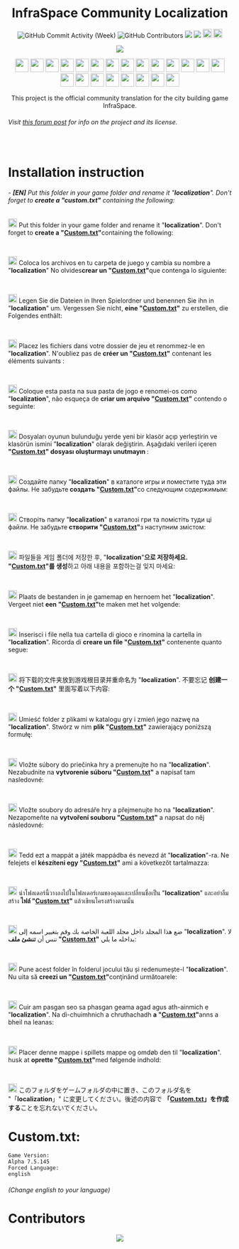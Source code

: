 <h1 align="center">InfraSpace Community Localization</h1>

<p align="center">
  <img alt="GitHub Commit Activity (Week)" src="https://img.shields.io/github/commit-activity/w/Ponzel/InfraSpaceLocalization" />
  <img alt="GitHub Contributors" src="https://img.shields.io/github/contributors/Ponzel/InfraSpaceLocalization" />
  <img src="https://img.shields.io/github/forks/Ponzel/InfraSpaceLocalization"/>
<img src="https://img.shields.io/github/stars/Ponzel/InfraSpaceLocalization"/> 
  <a href="https://discord.com/invite/xVy8Y4P"><img height="20px"src="https://img.shields.io/badge/Discord-7289DA?style=for-the-badge&logo=discord&logoColor=white"></a> <a href="https://store.steampowered.com/app/1511460/InfraSpace/">
  <img height="20px"src="https://img.shields.io/badge/Steam-000000?style=for-the-badge&logo=steam&logoColor=white"></a></p>


<p align="center"><img src="https://cdn.cloudflare.steamstatic.com/steam/apps/1511460/header.jpg?t=1654292964"></p>
<p align="center">
  <img width="30" src="https://upload.wikimedia.org/wikipedia/commons/thumb/3/30/Flag_of_the_United_Kingdom_%283-2_aspect_ratio%29.svg/800px-Flag_of_the_United_Kingdom_%283-2_aspect_ratio%29.svg.png?20121229004425">
  <img width="30" src="https://github.com/csmoore/country-flag-icons/blob/master/country-flags-4x3-png/es.png">
  <img width="30" src="https://github.com/csmoore/country-flag-icons/blob/master/country-flags-4x3-png/de.png">
  <img width="30" src="https://github.com/csmoore/country-flag-icons/blob/master/country-flags-4x3-png/fr.png">
  <img width="30" src="https://github.com/csmoore/country-flag-icons/blob/master/country-flags-4x3-png/pt.png">
  <img width="30" src="https://github.com/csmoore/country-flag-icons/blob/master/country-flags-4x3-png/tr.png">
  <img width="30" src="https://github.com/csmoore/country-flag-icons/blob/master/country-flags-4x3-png/ru.png">
  <img width="30" src="https://github.com/csmoore/country-flag-icons/blob/master/country-flags-4x3-png/ua.png">
  <img width="30" src="https://github.com/csmoore/country-flag-icons/blob/master/country-flags-4x3-png/kr.png">
  <img width="30" src="https://github.com/csmoore/country-flag-icons/blob/master/country-flags-4x3-png/nl.png">
  <img width="30" src="https://github.com/csmoore/country-flag-icons/blob/master/country-flags-4x3-png/it.png">
  <img width="30" src="https://github.com/csmoore/country-flag-icons/blob/master/country-flags-4x3-png/cn.png">
  <img width="30" src="https://github.com/csmoore/country-flag-icons/blob/master/country-flags-4x3-png/pl.png">
  <img width="30" src="https://github.com/csmoore/country-flag-icons/blob/master/country-flags-4x3-png/sk.png">
  <img width="30" src="https://github.com/csmoore/country-flag-icons/blob/master/country-flags-4x3-png/cz.png">
  <img width="30" src="https://github.com/csmoore/country-flag-icons/blob/master/country-flags-4x3-png/hu.png">
  <img width="30" src="https://github.com/csmoore/country-flag-icons/blob/master/country-flags-4x3-png/th.png">
  <img width="30" src="https://github.com/csmoore/country-flag-icons/blob/master/country-flags-4x3-png/ar.png">
  <img width="30" src="https://github.com/csmoore/country-flag-icons/blob/master/country-flags-4x3-png/ro.png">
  <img width="30" src="https://github.com/csmoore/country-flag-icons/blob/master/country-flags-4x3-png/gd.png">
  <img width="30" src="https://github.com/csmoore/country-flag-icons/blob/master/country-flags-4x3-png/dm.png">
  <img width="30" src="https://github.com/csmoore/country-flag-icons/blob/master/country-flags-4x3-png/jp.png">
</p>




<center>This project is the official community translation for the city building game InfraSpace.</center>

###### Visit [this forum post](https://forum.dionicsoftware.com/t/how-to-help-translating-infraspace/1630) for info on the project and its license.

<br>

# Installation instruction

###### - **[EN]** Put this folder in your game folder and rename it "**localization**". Don't forget to **create a "custom.txt"** containing the following:
<p><img width="20" src="https://github.com/csmoore/country-flag-icons/blob/master/country-flags-4x3-png/es.png"> Put this folder in your game folder and rename it "<b>localization</b>". Don't forget to <b>create a "<a href="#customtxt">Custom.txt</a>"</b>containing the following:</p> 
<br>
<p><img width="20" src="https://github.com/csmoore/country-flag-icons/blob/master/country-flags-4x3-png/es.png"> Coloca los archivos en tu carpeta de juego y cambia su nombre a "<b>localization</b>" No olvides<b>crear un "<a href="#customtxt">Custom.txt</a>"</b>que contenga lo siguiente:</p> 
<br>
<p><img width="20" src="https://github.com/csmoore/country-flag-icons/blob/master/country-flags-4x3-png/de.png"> Legen Sie die Dateien in Ihren Spielordner und benennen Sie ihn in "<b>localization</b>" um. Vergessen Sie nicht, <b>eine "<a href="#customtxt">Custom.txt</a>"</b> zu erstellen, die Folgendes enthält:</p> 
<br>
<p><img width="20" src="https://github.com/csmoore/country-flag-icons/blob/master/country-flags-4x3-png/fr.png"> Placez les fichiers dans votre dossier de jeu et renommez-le en "<b>localization</b>". N'oubliez pas de <b>créer un "<a href="#customtxt">Custom.txt</a>"</b> contenant les éléments suivants :</p> 
<br>
<p><img width="20" src="https://github.com/csmoore/country-flag-icons/blob/master/country-flags-4x3-png/pt.png"> Coloque esta pasta na sua pasta de jogo e renomei-os como "<b>localization</b>", não esqueça de <b>criar um arquivo "<a href="#customtxt">Custom.txt</a>"</b> contendo o seguinte:</p> 
<br>
<p><img width="20" src="https://github.com/csmoore/country-flag-icons/blob/master/country-flags-4x3-png/tr.png"> Dosyaları oyunun bulunduğu yerde yeni bir klasör açıp yerleştirin ve klasörün ismini "<b>localization</b>" olarak değiştirin. Aşağıdaki verileri içeren <b>"<a href="#customtxt">Custom.txt</a>" dosyası oluşturmayı unutmayın </b>:</p> 
<br>
<p><img width="20" src="https://github.com/csmoore/country-flag-icons/blob/master/country-flags-4x3-png/ro.png"> Создайте папку "<b>localization</b>" в каталоге игры и поместите туда эти файлы. Не забудьте<b> создать "<a href="#customtxt">Custom.txt</a>"</b>со следующим содержимым:</p> 
<br>
<p><img width="20" src="https://github.com/csmoore/country-flag-icons/blob/master/country-flags-4x3-png/ua.png"> Cтворіть папку "<b>localization</b>" в каталозі гри та помістіть туди ці файли. Не забудьте<b> створити "<a href="#customtxt">Custom.txt</a>"</b>з наступним змістом:</p> 
<br>
<p><img width="20" src="https://github.com/csmoore/country-flag-icons/blob/master/country-flags-4x3-png/ko.png"> 파일들을 게임 폴더에 저장한 후, "<b>localization</b>"<b>으로 저장하세요. "<a href="#customtxt">Custom.txt</a>"를 생성</b>하고 아래 내용을 포함하는걸 잊지 마세요:</p> 
<br>
<p><img width="20" src="https://github.com/csmoore/country-flag-icons/blob/master/country-flags-4x3-png/nl.png"> Plaats de bestanden in je gamemap en hernoem het "<b>localization</b>". Vergeet niet <b> een "<a href="#customtxt">Custom.txt</a>"</b>te maken met het volgende:</p> 
<br>
<p><img width="20" src="https://github.com/csmoore/country-flag-icons/blob/master/country-flags-4x3-png/it.png"> Inserisci i file nella tua cartella di gioco e rinomina la cartella in "<b>localization</b>". Ricorda di  <b>creare un file "<a href="#customtxt">Custom.txt</a>"</b> contenente quanto segue:</p> 
<br>
<p><img width="20" src="https://github.com/csmoore/country-flag-icons/blob/master/country-flags-4x3-png/cn.png"> 将下载的文件夹放到游戏根目录并重命名为 "<b>localization</b>". 不要忘记 <b>创建一个 "<a href="#customtxt">Custom.txt</a>"</b> 里面写着以下内容:</p> 
<br>
<p><img width="20" src="https://github.com/csmoore/country-flag-icons/blob/master/country-flags-4x3-png/pl.png"> Umieść folder z plikami w katalogu gry i zmień jego nazwę na "<b>localization</b>". Stwórz w nim <b>plik "<a href="#customtxt">Custom.txt</a>"</b> zawierający poniższą formułę:</p> 
<br>
<p><img width="20" src="https://github.com/csmoore/country-flag-icons/blob/master/country-flags-4x3-png/sk.png"> Vložte súbory do priečinka hry a premenujte ho na "<b>localization</b>". Nezabudnite na <b>vytvorenie súboru "<a href="#customtxt">Custom.txt</a>"</b> a napísať tam nasledovné:</p> 
<br>
<p><img width="20" src="https://github.com/csmoore/country-flag-icons/blob/master/country-flags-4x3-png/cz.png"> Vložte soubory do adresáře hry a přejmenujte ho na "<b>localization</b>". Nezapomeňte na <b>vytvoření souboru "<a href="#customtxt">Custom.txt</a>"</b> a napsat do něj následovné:</p> 
<br>
<p><img width="20" src="https://github.com/csmoore/country-flag-icons/blob/master/country-flags-4x3-png/hu.png"> Tedd ezt a mappát a játék mappádba és nevezd át "<b>localization</b>"-ra. Ne felejets el <b>készíteni egy "<a href="#customtxt">Custom.txt</a>"</b> ami a következőt tartalmazza: </p> 
<br>
<p><img width="20" src="https://github.com/csmoore/country-flag-icons/blob/master/country-flags-4x3-png/th.png"> นำโฟลเดอร์นี้วางลงไปในโฟลเดอร์เกมของคุณและเปลี่ยนชื่อเป็น "<b>localization</b>" และอย่าลืมสร้าง <b>ไฟล์ "<a href="#customtxt">Custom.txt</a>"</b> แล้วเขียนโครงสร้างตามนั้น  </p> 
<br>
<p><img width="20" src="https://github.com/csmoore/country-flag-icons/blob/master/country-flags-4x3-png/ar.png"> ضع هذا المجلد داخل مجلد اللعبة الخاصة بك وقم بتغيير اسمه إلى "<b>localization</b>". لا تنس أن <b> تنشئ ملف "<a href="#customtxt">Custom.txt</a>"</b> بداخله ما يلي: </p>
<br>
<p><img width="20" src="https://github.com/csmoore/country-flag-icons/blob/master/country-flags-4x3-png/ro.png"> Pune acest folder în folderul jocului tău și redenumește-l "<b>localization</b>". Nu uita să <b>creezi un "<a href="#customtxt">Custom.txt</a>"</b>conţinând următoarele: </p>
<br>
<p><img width="20" src="https://github.com/csmoore/country-flag-icons/blob/master/country-flags-4x3-png/gd.png"> Cuir am pasgan seo sa phasgan geama agad agus ath-ainmich e "<b>localization</b>". Na dì-chuimhnich a chruthachadh <b>a "<a href="#customtxt">Custom.txt</a>"</b>anns a bheil na leanas: </p>
<br>
<p><img width="20" src="https://github.com/csmoore/country-flag-icons/blob/master/country-flags-4x3-png/dk.png"> Placer denne mappe i spillets mappe og omdøb den til "<b>localization</b>". husk at <b>oprette "<a href="#customtxt">Custom.txt</a>"</b>med følgende indhold: </p>
<br>
<p><img width="20" src="https://github.com/csmoore/country-flag-icons/blob/master/country-flags-4x3-png/jp.png"> このフォルダをゲームフォルダの中に置き、このフォルダ名を "「<b>localization</b>」" に変更してください。後述の内容で <b>「<a href="#customtxt">Custom.txt</a>」を作成する</b>ことを忘れないでください。</p>

# Custom.txt:
```
Game Version:
Alpha 7.5.145
Forced Language:
english
```
###### _(Change english to your language)_

# Contributors
<p align="center" >
<a href="https://github.com/Ponzel/InfraSpaceLocalization/graphs/contributors">
  <img src="https://contrib.rocks/image?repo=Ponzel/InfraSpaceLocalization"  />
</a>
